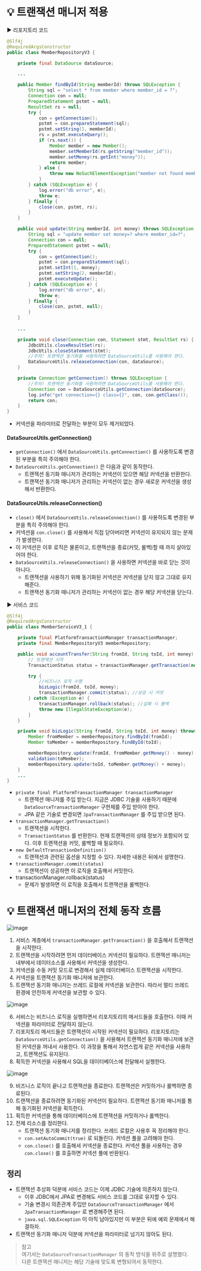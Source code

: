 # 💡 트랜잭션 매니저 적용
▶️ 리포지토리 코드
```java
@Slf4j
@RequiredArgsConstructor
public class MemberRepositoryV3 {

    private final DataSource dataSource;

    ...

    public Member findById(String memberId) throws SQLException {
        String sql = "select * from member where member_id = ?";
        Connection con = null;
        PreparedStatement pstmt = null;
        ResultSet rs = null;
        try {
            con = getConnection();
            pstmt = con.prepareStatement(sql);
            pstmt.setString(1, memberId);
            rs = pstmt.executeQuery();
            if (rs.next()) {
                Member member = new Member();
                member.setMemberId(rs.getString("member_id"));
                member.setMoney(rs.getInt("money"));
                return member;
            } else {
                throw new NoSuchElementException("member not found memberId=" + memberId);
            }
        } catch (SQLException e) {
            log.error("db error", e);
            throw e;
        } finally {
            close(con, pstmt, rs);
        }
    }

    public void update(String memberId, int money) throws SQLException {
        String sql = "update member set money=? where member_id=?";
        Connection con = null;
        PreparedStatement pstmt = null;
        try {
            con = getConnection();
            pstmt = con.prepareStatement(sql);
            pstmt.setInt(1, money);
            pstmt.setString(2, memberId);
            pstmt.executeUpdate();
        } catch (SQLException e) {
            log.error("db error", e);
            throw e;
        } finally {
            close(con, pstmt, null);
        }
    }
    
    ...

    private void close(Connection con, Statement stmt, ResultSet rs) {
        JdbcUtils.closeResultSet(rs);
        JdbcUtils.closeStatement(stmt);
        //주의! 트랜잭션 동기화를 사용하려면 DataSourceUtils를 사용해야 한다.
        DataSourceUtils.releaseConnection(con, dataSource);
    }

    private Connection getConnection() throws SQLException {
        //주의! 트랜잭션 동기화를 사용하려면 DataSourceUtils를 사용해야 한다.
        Connection con = DataSourceUtils.getConnection(dataSource);
        log.info("get connection={} class={}", con, con.getClass());
        return con;
    }
}
```
* 커넥션을 파라미터로 전달하는 부분이 모두 제거되었다.
#### DataSourceUtils.getConnection()
* `getConnection()` 에서 `DataSourceUtils.getConnection()` 를 사용하도록 변경된 부분을 특히 주의해야 한다.
* `DataSourceUtils.getConnection()` 은 다음과 같이 동작한다.
	* 트랜잭션 동기화 매니저가 관리하는 커넥션이 있으면 해당 커넥션을 반환한다.
	* 트랜잭션 동기화 매니저가 관리하는 커넥션이 없는 경우 새로운 커넥션을 생성해서 반환한다.

#### DataSourceUtils.releaseConnection()
* `close()` 에서 `DataSourceUtils.releaseConnection()` 를 사용하도록 변경된 부분을 특히 주의해야 한다. 
* 커넥션을 `con.close()` 를 사용해서 직접 닫아버리면 커넥션이 유지되지 않는 문제가 발생한다. 
* 이 커넥션은 이후 로직은 물론이고, 트랜잭션을 종료(커밋, 롤백)할 때 까지 살아있어야 한다.
* `DataSourceUtils.releaseConnection()` 을 사용하면 커넥션을 바로 닫는 것이 아니다.
	* 트랜잭션을 사용하기 위해 동기화된 커넥션은 커넥션을 닫지 않고 그대로 유지해준다.
	* 트랜잭션 동기화 매니저가 관리하는 커넥션이 없는 경우 해당 커넥션을 닫는다.

▶️ 서비스 코드
```java
@Slf4j
@RequiredArgsConstructor
public class MemberServiceV3_1 {

    private final PlatformTransactionManager transactionManager;
    private final MemberRepositoryV3 memberRepository;

    public void accountTransfer(String fromId, String toId, int money) throws SQLException {
        // 트랜잭션 시작
        TransactionStatus status = transactionManager.getTransaction(new DefaultTransactionDefinition());

        try {
            //비즈니스 로직 수행
            bizLogic(fromId, toId, money);
            transactionManager.commit(status); //성공 시 커밋
        } catch (Exception e) {
            transactionManager.rollback(status); //실패 시 롤백
            throw new IllegalStateException(e);
        }
    }

    private void bizLogic(String fromId, String toId, int money) throws SQLException {
        Member fromMember = memberRepository.findById(fromId);
        Member toMember = memberRepository.findById(toId);

        memberRepository.update(fromId, fromMember.getMoney() - money);
        validation(toMember);
        memberRepository.update(toId, toMember.getMoney() + money);
    }
    ...
}
```
* `private final PlatformTransactionManager transactionManager`
  * 트랜잭션 매니저를 주입 받는다. 지금은 JDBC 기술을 사용하기 때문에 `DataSourceTransactionManager` 구현체를 주입 받아야 한다.
  * JPA 같은 기술로 변경되면 `JpaTransactionManager` 를 주입 받으면 된다.
* `transactionManager.getTransaction()`
  * 트랜잭션을 시작한다.
  * `TransactionStatus` 를 반환한다. 현재 트랜잭션의 상태 정보가 포함되어 있다. 이후 트랜잭션을 커밋, 롤백할 때 필요하다.
* `new DefaultTransactionDefinition()`
  * 트랜잭션과 관련된 옵션을 지정할 수 있다. 자세한 내용은 뒤에서 설명한다.
* `transactionManager.commit(status)`
  * 트랜잭션이 성공하면 이 로직을 호출해서 커밋한다.
* transactionManager.rollback(status)
  * 문제가 발생하면 이 로직을 호출해서 트랜잭션을 롤백한다.

# 💡 트랜잭션 매니저의 전체 동작 흐름
![image](https://github.com/shin-je-woo/TIL/assets/39439576/4b9f7090-110a-49d9-9054-3e4b623cb73b)
1. 서비스 계층에서 `transactionManager.getTransaction()` 을 호출해서 트랜잭션을 시작한다.
2. 트랜잭션을 시작하려면 먼저 데이터베이스 커넥션이 필요하다. 트랜잭션 매니저는 내부에서 데이터소스를 사용해서 커넥션을 생성한다.
3. 커넥션을 수동 커밋 모드로 변경해서 실제 데이터베이스 트랜잭션을 시작한다.
4. 커넥션을 트랜잭션 동기화 매니저에 보관한다.
5. 트랜잭션 동기화 매니저는 쓰레드 로컬에 커넥션을 보관한다. 따라서 멀티 쓰레드 환경에 안전하게 커넥션을 보관할 수 있다.

![image](https://github.com/shin-je-woo/TIL/assets/39439576/8c0caf0c-0932-49d4-a08a-febfc4bd9cbb)

6. 서비스는 비즈니스 로직을 실행하면서 리포지토리의 메서드들을 호출한다. 이때 커넥션을 파라미터로 전달하지 않는다.
7. 리포지토리 메서드들은 트랜잭션이 시작된 커넥션이 필요하다. 리포지토리는 `DataSourceUtils.getConnection()` 을 사용해서 트랜잭션 동기화 매니저에 보관된 커넥션을 꺼내서 사용한다. 이 과정을 통해서 자연스럽게 같은 커넥션을 사용하고, 트랜잭션도 유지된다.
8. 획득한 커넥션을 사용해서 SQL을 데이터베이스에 전달해서 실행한다.

![image](https://github.com/shin-je-woo/TIL/assets/39439576/4ad3b8b3-fd7c-4a52-b5ae-b8751361d9fa)

9. 비즈니스 로직이 끝나고 트랜잭션을 종료한다. 트랜잭션은 커밋하거나 롤백하면 종료된다.
10. 트랜잭션을 종료하려면 동기화된 커넥션이 필요하다. 트랜잭션 동기화 매니저를 통해 동기화된 커넥션을 획득한다.
11. 획득한 커넥션을 통해 데이터베이스에 트랜잭션을 커밋하거나 롤백한다.
12. 전체 리소스를 정리한다.
    * 트랜잭션 동기화 매니저를 정리한다. 쓰레드 로컬은 사용후 꼭 정리해야 한다.
    * `con.setAutoCommit(true)` 로 되돌린다. 커넥션 풀을 고려해야 한다.
    * `con.close()` 를 호출해셔 커넥션을 종료한다. 커넥션 풀을 사용하는 경우 `con.close()` 를 호출하면 커넥션 풀에 반환된다.


## 정리
* 트랜잭션 추상화 덕분에 서비스 코드는 이제 JDBC 기술에 의존하지 않는다.
  * 이후 JDBC에서 JPA로 변경해도 서비스 코드를 그대로 유지할 수 있다.
  * 기술 변경시 의존관계 주입만 `DataSourceTransactionManager` 에서 `JpaTransactionManager` 로 변경해주면 된다.
  * `java.sql.SQLException` 이 아직 남아있지만 이 부분은 뒤에 예외 문제에서 해결하자.
* 트랜잭션 동기화 매니저 덕분에 커넥션을 파라미터로 넘기지 않아도 된다.

> 참고  
> 여기서는 `DataSourceTransactionManager` 의 동작 방식을 위주로 설명했다.  
> 다른 트랜잭션 매니저는 해당 기술에 맞도록 변형되어서 동작한다.
